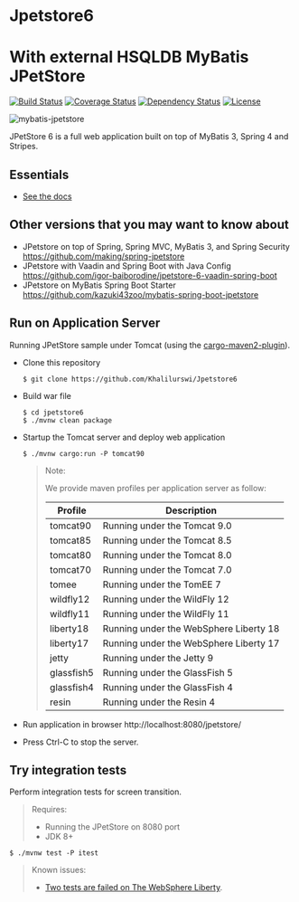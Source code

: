 # Jpetstore6
With external HSQLDB
MyBatis JPetStore
=================

[![Build Status](https://travis-ci.org/mybatis/jpetstore-6.svg?branch=master)](https://travis-ci.org/mybatis/jpetstore-6)
[![Coverage Status](https://coveralls.io/repos/github/mybatis/jpetstore-6/badge.svg?branch=master)](https://coveralls.io/github/mybatis/jpetstore-6?branch=master)
[![Dependency Status](https://www.versioneye.com/user/projects/5619aafaa193340f320005fe/badge.svg?style=flat)](https://www.versioneye.com/user/projects/5619aafaa193340f320005fe)
[![License](http://img.shields.io/:license-apache-brightgreen.svg)](http://www.apache.org/licenses/LICENSE-2.0.html)

![mybatis-jpetstore](http://mybatis.github.io/images/mybatis-logo.png)

JPetStore 6 is a full web application built on top of MyBatis 3, Spring 4 and Stripes.

Essentials
----------

* [See the docs](https://github.com/Khalilurswi/Jpetstore6)

## Other versions that you may want to know about

- JPetstore on top of Spring, Spring MVC, MyBatis 3, and Spring Security https://github.com/making/spring-jpetstore
- JPetstore with Vaadin and Spring Boot with Java Config https://github.com/igor-baiborodine/jpetstore-6-vaadin-spring-boot
- JPetstore on MyBatis Spring Boot Starter https://github.com/kazuki43zoo/mybatis-spring-boot-jpetstore

## Run on Application Server
Running JPetStore sample under Tomcat (using the [cargo-maven2-plugin](https://codehaus-cargo.github.io/cargo/Maven2+plugin.html)).

- Clone this repository

  ```
  $ git clone https://github.com/Khalilurswi/Jpetstore6
  ```

- Build war file

  ```
  $ cd jpetstore6
  $ ./mvnw clean package
  ```

- Startup the Tomcat server and deploy web application

  ```
  $ ./mvnw cargo:run -P tomcat90
  ```

  > Note:
  >
  > We provide maven profiles per application server as follow:
  >
  > | Profile    | Description |
  > | ---------- | ----------- |
  > | tomcat90   | Running under the Tomcat 9.0 |
  > | tomcat85   | Running under the Tomcat 8.5 |
  > | tomcat80   | Running under the Tomcat 8.0 |
  > | tomcat70   | Running under the Tomcat 7.0 |
  > | tomee      | Running under the TomEE 7 |
  > | wildfly12  | Running under the WildFly 12 |
  > | wildfly11  | Running under the WildFly 11 |
  > | liberty18  | Running under the WebSphere Liberty 18 |
  > | liberty17  | Running under the WebSphere Liberty 17 |
  > | jetty      | Running under the Jetty 9 |
  > | glassfish5 | Running under the GlassFish 5 |
  > | glassfish4 | Running under the GlassFish 4 |
  > | resin      | Running under the Resin 4 |

- Run application in browser http://localhost:8080/jpetstore/ 
- Press Ctrl-C to stop the server.


## Try integration tests

Perform integration tests for screen transition.

> Requires:
>
> * Running the JPetStore on 8080 port
> * JDK 8+

```
$ ./mvnw test -P itest
```

> Known issues:
>
> * [Two tests are failed on The WebSphere Liberty](https://github.com/mybatis/jpetstore-6/issues/159).
